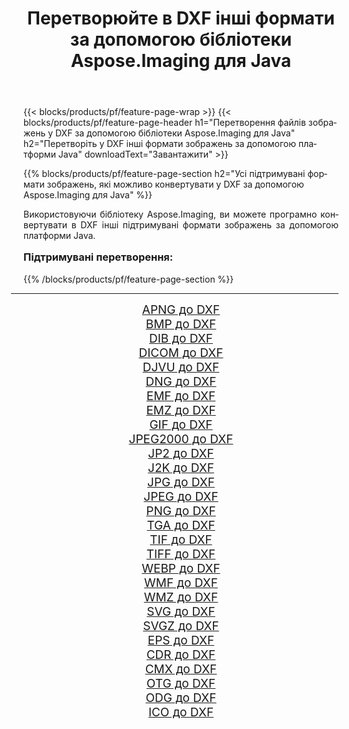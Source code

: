 ﻿---
title: Перетворюйте в DXF інші формати за допомогою бібліотеки Aspose.Imaging для Java 
weight: 3920
url: /uk/java/conversion/to/dxf/ 
lang: uk
langdirlevel: 2
locales: zh-hans,ja,it,ru,de,es,fr,nl,id,lt,pl,pt,vi,tr,ko,zh-hant,ar,hi,th,sv,cs,uk,he
description: За допомогою Aspose.Imaging ви можете конвертувати в DXF інші формати за допомогою Java
---

{{< blocks/products/pf/feature-page-wrap >}}
{{< blocks/products/pf/feature-page-header h1="Перетворення файлів зображень у DXF за допомогою бібліотеки Aspose.Imaging для Java" h2="Перетворіть у DXF інші формати зображень за допомогою платформи Java" downloadText="Завантажити" >}}


{{% blocks/products/pf/feature-page-section  h2="Усі підтримувані формати зображень, якi можливо конвертувати у DXF за допомогою Aspose.Imaging для Java" %}}
<p align=justify>Використовуючи бібліотеку Aspose.Imaging, ви можете програмно конвертувати в DXF інші підтримувані формати зображень за допомогою платформи Java.</p>
<h3 style="margin-top:16px;">
Підтримувані перетворення:
</h3>
{{% /blocks/products/pf/feature-page-section %}}
<div class="container-fluid productfamilypage bg-gray">
    <div class="convertypes bg-gray agp-content section">
        <div class="container">
		<hr style="margin-left:-20px;"/>
		<div class="row other-converters" style="gap: 10px;font-size: 19px;text-align:center;">
		    <div class='col-md-3 other-converter remove-lp remove-rp'><a href="/imaging/uk/java/conversion/apng-to-dxf/" style="padding:15px;">APNG до DXF</a></div>
<div class='col-md-3 other-converter remove-lp remove-rp'><a href="/imaging/uk/java/conversion/bmp-to-dxf/" style="padding:15px;">BMP до DXF</a></div>
<div class='col-md-3 other-converter remove-lp remove-rp'><a href="/imaging/uk/java/conversion/dib-to-dxf/" style="padding:15px;">DIB до DXF</a></div>
<div class='col-md-3 other-converter remove-lp remove-rp'><a href="/imaging/uk/java/conversion/dicom-to-dxf/" style="padding:15px;">DICOM до DXF</a></div>
<div class='col-md-3 other-converter remove-lp remove-rp'><a href="/imaging/uk/java/conversion/djvu-to-dxf/" style="padding:15px;">DJVU до DXF</a></div>
<div class='col-md-3 other-converter remove-lp remove-rp'><a href="/imaging/uk/java/conversion/dng-to-dxf/" style="padding:15px;">DNG до DXF</a></div>
<div class='col-md-3 other-converter remove-lp remove-rp'><a href="/imaging/uk/java/conversion/emf-to-dxf/" style="padding:15px;">EMF до DXF</a></div>
<div class='col-md-3 other-converter remove-lp remove-rp'><a href="/imaging/uk/java/conversion/emz-to-dxf/" style="padding:15px;">EMZ до DXF</a></div>
<div class='col-md-3 other-converter remove-lp remove-rp'><a href="/imaging/uk/java/conversion/gif-to-dxf/" style="padding:15px;">GIF до DXF</a></div>
<div class='col-md-3 other-converter remove-lp remove-rp'><a href="/imaging/uk/java/conversion/jpeg2000-to-dxf/" style="padding:15px;">JPEG2000 до DXF</a></div>
<div class='col-md-3 other-converter remove-lp remove-rp'><a href="/imaging/uk/java/conversion/jp2-to-dxf/" style="padding:15px;">JP2 до DXF</a></div>
<div class='col-md-3 other-converter remove-lp remove-rp'><a href="/imaging/uk/java/conversion/j2k-to-dxf/" style="padding:15px;">J2K до DXF</a></div>
<div class='col-md-3 other-converter remove-lp remove-rp'><a href="/imaging/uk/java/conversion/jpg-to-dxf/" style="padding:15px;">JPG до DXF</a></div>
<div class='col-md-3 other-converter remove-lp remove-rp'><a href="/imaging/uk/java/conversion/jpeg-to-dxf/" style="padding:15px;">JPEG до DXF</a></div>
<div class='col-md-3 other-converter remove-lp remove-rp'><a href="/imaging/uk/java/conversion/png-to-dxf/" style="padding:15px;">PNG до DXF</a></div>
<div class='col-md-3 other-converter remove-lp remove-rp'><a href="/imaging/uk/java/conversion/tga-to-dxf/" style="padding:15px;">TGA до DXF</a></div>
<div class='col-md-3 other-converter remove-lp remove-rp'><a href="/imaging/uk/java/conversion/tif-to-dxf/" style="padding:15px;">TIF до DXF</a></div>
<div class='col-md-3 other-converter remove-lp remove-rp'><a href="/imaging/uk/java/conversion/tiff-to-dxf/" style="padding:15px;">TIFF до DXF</a></div>
<div class='col-md-3 other-converter remove-lp remove-rp'><a href="/imaging/uk/java/conversion/webp-to-dxf/" style="padding:15px;">WEBP до DXF</a></div>
<div class='col-md-3 other-converter remove-lp remove-rp'><a href="/imaging/uk/java/conversion/wmf-to-dxf/" style="padding:15px;">WMF до DXF</a></div>
<div class='col-md-3 other-converter remove-lp remove-rp'><a href="/imaging/uk/java/conversion/wmz-to-dxf/" style="padding:15px;">WMZ до DXF</a></div>
<div class='col-md-3 other-converter remove-lp remove-rp'><a href="/imaging/uk/java/conversion/svg-to-dxf/" style="padding:15px;">SVG до DXF</a></div>
<div class='col-md-3 other-converter remove-lp remove-rp'><a href="/imaging/uk/java/conversion/svgz-to-dxf/" style="padding:15px;">SVGZ до DXF</a></div>
<div class='col-md-3 other-converter remove-lp remove-rp'><a href="/imaging/uk/java/conversion/eps-to-dxf/" style="padding:15px;">EPS до DXF</a></div>
<div class='col-md-3 other-converter remove-lp remove-rp'><a href="/imaging/uk/java/conversion/cdr-to-dxf/" style="padding:15px;">CDR до DXF</a></div>
<div class='col-md-3 other-converter remove-lp remove-rp'><a href="/imaging/uk/java/conversion/cmx-to-dxf/" style="padding:15px;">CMX до DXF</a></div>
<div class='col-md-3 other-converter remove-lp remove-rp'><a href="/imaging/uk/java/conversion/otg-to-dxf/" style="padding:15px;">OTG до DXF</a></div>
<div class='col-md-3 other-converter remove-lp remove-rp'><a href="/imaging/uk/java/conversion/odg-to-dxf/" style="padding:15px;">ODG до DXF</a></div>
<div class='col-md-3 other-converter remove-lp remove-rp'><a href="/imaging/uk/java/conversion/ico-to-dxf/" style="padding:15px;">ICO до DXF</a></div>
                </div>
        </div>
    </div>
</div>
<br/>

